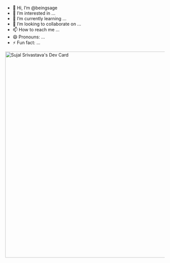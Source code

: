- 👋 Hi, I’m @beingsage
- 👀 I’m interested in ...
- 🌱 I’m currently learning ...
- 💞️ I’m looking to collaborate on ...
- 📫 How to reach me ...
- 😄 Pronouns: ...
- ⚡ Fun fact: ...

<!---
beingsage/beingsage is a ✨ special ✨ repository because its `README.md` (this file) appears on your GitHub profile.
You can click the Preview link to take a look at your changes.
--->


<a href="https://app.daily.dev/sujalsrivastava"><img src="https://api.daily.dev/devcards/v2/SMpT0kcwfPG3FQDB9vA7C.png?type=wide&r=eq0" width="652" alt="Sujal Srivastava's Dev Card"/></a>
